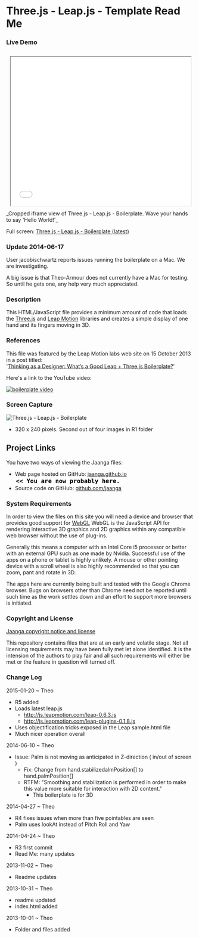 Three.js - Leap.js - Template Read Me
========================================

### Live Demo

<iframe src=latest/index.html width=96% height=400px style=margin:2% >
[There is an `iframe` here that is not visible when viewed on github.com. 
To view, please see Project Links below.]
</iframe>
_Cropped iframe view of Three.js - Leap.js - Boilerplate. Wave your hands to say 'Hello World!'_

Full screen: [Three.js - Leap.js - Boilerplate (latest)](http://jaanga.github.io/gestification/cookbook/boilerplate/latest/ )

### Update 2014-06-17

User jacobischwartz reports issues running the boilerplate on a Mac. We are investigating. 

A big issue is that Theo-Armour does not currently have a Mac for testing. So until he gets one, any help very much appreciated.


### Description

This HTML/JavaScript file provides a minimum amount of code that loads the [Three.js](http://threejs.org) 
and [Leap Motion]( https://developer.leapmotion.com/leapjs/welcome ) libraries 
and creates a simple display of one hand and its fingers moving in 3D. 


### References

This file was featured by the Leap Motion labs web site on 15 October 2013 in a post titled:  
'[Thinking as a Designer: What’s a Good Leap + Three.js Boilerplate?](http://labs.leapmotion.com/post/64166391272/thinking-as-a-designer-whats-a-good-leap-three-js])'

Here's a link to the YouTube video:

<a href="http://www.youtube.com/watch?feature=player_embedded&v=gLxXUcSJyJw" target="_blank">
<img src="http://img.youtube.com/vi/gLxXUcSJyJw/0.jpg" alt="boilerplate video" />
</a>


### Screen Capture

![Three.js - Leap.js - Boilerplate](http://jaanga.github.io/gestification/cookbook/boilerplate/r1/leap-threejs-boilerplate-screen-grab-320x240.png)

* 320 x 240 pixels. Second out of four images in R1 folder

## Project Links

You have two ways of viewing the Jaanga files:

* Web page hosted on GitHub: [jaanga.github.io]( http://jaanga.github.io/gestification/cookbook/boilerplate/ "view the files as apps." ) <input value="<< You are now probably here." size=28 style="font:bold 12pt monospace;border-width:0;" >  
* Source code on GitHub: [github.com/jaanga]( https://github.com/jaanga/gestification/tree/gh-pages/cookbook/boilerplate "View the files as source code." ) <scan style=display:none ><< You are now probably here.</scan>


### System Requirements

In order to view the files on this site you will need a device and browser that provides good support for [WebGL](http://get.webgl.org/)
WebGL is the JavaScript API for rendering interactive 3D graphics and 2D graphics within any compatible web browser without the use of plug-ins. 

Generally this means a computer with an Intel Core i5 processor or better with an external GPU such as one made by Nvidia. 
Successful use of the apps on a phone or tablet is highly unlikely. 
A mouse or other pointing device with a scroll wheel is also highly recommended so that you can zoom, pant and rotate in 3D.
 
The apps here are currently being built and tested with the Google Chrome browser. 
Bugs on browsers other than Chrome need not be reported until such time as the work settles down and an effort to support more browsers is initiated.



### Copyright and License

[Jaanga copyright notice and license]( https://github.com/jaanga/jaanga.github.io/blob/master/jaanga-copyright-and-mit-license.md )

This repository contains files that are  at an early and volatile stage. Not all licensing requirements may have been fully met let alone identified. It is the intension of the authors to play fair and all such requirements will either be met or the feature in question will turned off.


### Change Log

2015-01-20 ~ Theo

* R5 added
* Loads latest leap.js 
	* http://js.leapmotion.com/leap-0.6.3.js
	* http://js.leapmotion.com/leap-plugins-0.1.8.js
* Uses objectification tricks exposed in the Leap sample.html file
* Much nicer operation overall
 

2014-06-10 ~ Theo

* Issue: Palm is not moving as anticipated in Z-direction ( in/out of screen ) 
	* Fix: Change from hand.stabilizedalmPosition[] to hand.palmPosition[]
	* RTFM: "Smoothing and stabilization is performed in order to make this value more suitable for interaction with 2D content."
		* This boilerplate is for 3D

2014-04-27 ~ Theo

* R4 fixes issues when more than five pointables are seen
* Palm uses lookAt instead of Pitch Roll and Yaw

2014-04-24 ~ Theo

* R3 first commit
* Read Me: many updates

2013-11-02 ~ Theo

* Readme updates

2013-10-31 ~ Theo  

* readme updated
* index.html added
 
2013-10-01 ~ Theo
  
* Folder and files added